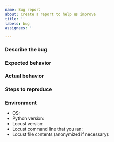 ```yaml
---
name: Bug report
about: Create a report to help us improve
title: ''
labels: bug
assignees: ''

---
```


<!-- Please note: For general questions about how to use Locust go to [Stack Overflow](https://stackoverflow.com/questions/ask) and tag your question with "locust". Use this form only for reporting actual bugs in locust. Be mindful that the developers of locust are unpaid volunteers. Make sure you have tried everything you can think of before filing a bug :) -->

### Describe the bug
<!-- A clear and concise description of what the bug is -->

### Expected behavior
<!-- Tell us what you think should happen -->

### Actual behavior
<!-- Tell us what happens instead. Include screenshots if this an issue with the GUI. -->

### Steps to reproduce
<!-- Please provide a minimal reproducible code example (https://stackoverflow.com/help/minimal-reproducible-example). Or even better - a pull request with a failing unit test --> 

### Environment

- OS:
- Python version:
- Locust version:
- Locust command line that you ran:
- Locust file contents (anonymized if necessary):